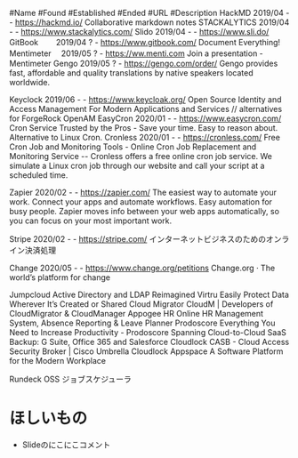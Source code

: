 
#Name			#Found	#Established	#Ended	#URL	#Description
HackMD			2019/04	-	-	https://hackmd.io/	Collaborative markdown notes
STACKALYTICS	2019/04	-	-	https://www.stackalytics.com/
Slido			2019/04	-	-	https://www.sli.do/
GitBook　　 	2019/04	?	-	https://www.gitbook.com/	Document Everything!
Mentimeter　	2019/05	?	-	https://ww.menti.com	Join a presentation - Mentimeter
Gengo       	2019/05 ?	-	https://gengo.com/order/	Gengo provides fast, affordable and quality translations by native speakers located worldwide.

Keyclock		2019/06	-	-	https://www.keycloak.org/	Open Source Identity and Access Management For Modern Applications and Services // alternatives for ForgeRock OpenAM
EasyCron		2020/01	-	-	https://www.easycron.com/	Cron Service Trusted by the Pros - Save your time. Easy to reason about. Alternative to Linux Cron.
Cronless		2020/01	-	-	https://cronless.com/	Free Cron Job and Monitoring Tools - Online Cron Job Replacement and Monitoring Service -- Cronless offers a free online cron job service. We simulate a Linux cron job through our website and call your script at a scheduled time.

Zapier			2020/02	-	-	https://zapier.com/	The easiest way to automate your work. Connect your apps and automate workflows. Easy automation for busy people. Zapier moves info between your web apps automatically, so you can focus on your most important work.

Stripe			2020/02	-	-	https://stripe.com/	インターネットビジネスのためのオンライン決済処理

Change			2020/05	-	-	https://www.change.org/petitions	Change.org · The world’s platform for change


Jumpcloud	Active Directory and LDAP Reimagined
Virtru		Easily Protect Data Wherever It’s Created or Shared
Cloud Migrator	CloudM | Developers of CloudMigrator & CloudManager
Appogee HR	Online HR Management System, Absence Reporting & Leave Planner
Prodoscore	Everything You Need to Increase Productivity - Prodoscore
Spanning	Cloud-to-Cloud SaaS Backup: G Suite, Office 365 and Salesforce
Cloudlock	CASB - Cloud Access Security Broker | Cisco Umbrella Cloudlock
Appspace	A Software Platform for the Modern Workplace

Rundeck	OSS ジョブスケジューラ

# ほしいもの
- Slideのにこにこコメント
